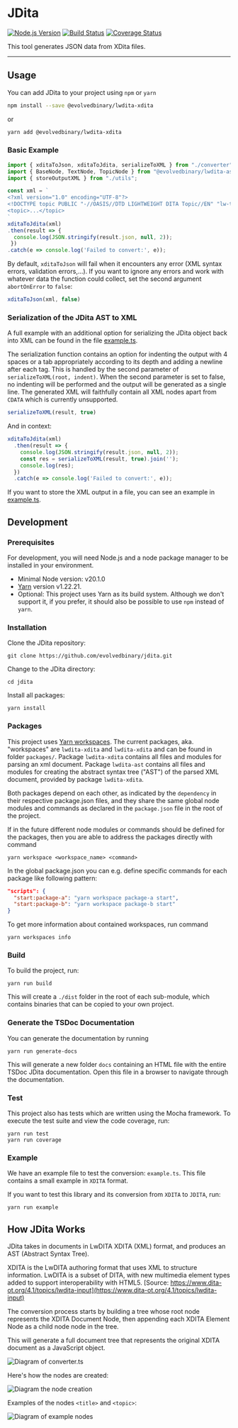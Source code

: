 # JDita

[![Node.js Version](https://img.shields.io/node/v-lts/jdita)](https://nodejs.org)
[![Build Status](https://circleci.com/gh/evolvedbinary/jdita.svg?style=svg)](https://circleci.com/gh/evolvedbinary/jdita)
[![Coverage Status](https://coveralls.io/repos/github/evolvedbinary/jdita/badge.svg?branch=main)](https://coveralls.io/github/evolvedbinary/jdita?branch=main)

This tool generates JSON data from XDita files.

---

## Usage

You can add JDita to your project using `npm` or `yarn`

```bash
npm install --save @evolvedbinary/lwdita-xdita
```

or

```bash
yarn add @evolvedbinary/lwdita-xdita
```

### Basic Example

```javascript
import { xditaToJson, xditaToJdita, serializeToXML } from "./converter";
import { BaseNode, TextNode, TopicNode } from "@evolvedbinary/lwdita-ast/nodes";
import { storeOutputXML } from "./utils";

const xml = `
<?xml version="1.0" encoding="UTF-8"?>
<!DOCTYPE topic PUBLIC "-//OASIS//DTD LIGHTWEIGHT DITA Topic//EN" "lw-topic.dtd">
<topic>...</topic>
`
xditaToJdita(xml)
.then(result => {
  console.log(JSON.stringify(result.json, null, 2));
 })
.catch(e => console.log('Failed to convert:', e));
```

By default, `xditaToJson` will fail when it encounters any error (XML syntax errors, validation errors,...).
If you want to ignore any errors and work with whatever data the function could collect, set the second argument `abortOnError` to `false`:

```javascript
xditaToJson(xml, false)
```

### Serialization of the JDita AST to XML

A full example with an additional option for serializing the JDita object back into XML can be found in the file [example.ts](packages/lwdita-xdita/example.ts).

The serialization function contains an option for indenting the output with 4 spaces or a tab appropriately according to its depth and adding a newline after each tag.
This is handled by the second parameter of `serializeToXML(root, indent)`.
When the second parameter is set to false, no indenting will be performed and the output will be generated as a single line.
The generated XML will faithfully contain all XML nodes apart from `CDATA` which is currently unsupported.

```javascript
serializeToXML(result, true)
```

And in context:

```javascript
xditaToJdita(xml)
  .then(result => {
    console.log(JSON.stringify(result.json, null, 2));
    const res = serializeToXML(result, true).join('');
    console.log(res);
  })
  .catch(e => console.log('Failed to convert:', e));
```

If you want to store the XML output in a file, you can see an example in [example.ts](packages/lwdita-xdita/example.ts).

## Development

### Prerequisites

For development, you will need Node.js and a node package manager to be installed in your environment.

* Minimal Node version: v20.1.0
* [Yarn](https://classic.yarnpkg.com/) version v1.22.21.
* Optional: This project uses Yarn as its build system. Although we don't support it, if you prefer, it should also be possible to use `npm` instead of `yarn`.

### Installation

Clone the JDita repository:

```shell
git clone https://github.com/evolvedbinary/jdita.git
```

Change to the JDita directory:

```shell
cd jdita
```

Install all packages:

```shell
yarn install
```

### Packages

This project uses [Yarn workspaces](https://classic.yarnpkg.com/en/docs/workspaces).
The current packages, aka. "workspaces" are `lwdita-xdita` and `lwdita-xdita` and can be found in folder `packages/`.
Package `lwdita-xdita` contains all files and modules for parsing an xml document.
Package `lwdita-ast` contains all files and modules for creating the abstract syntax tree ("AST") of the parsed XML document, provided by package `lwdita-xdita`.

Both packages depend on each other, as indicated by the `dependency` in their respective package.json files, and they share the same global node modules and commands as declared in the `package.json` file in the root of the project.

If in the future different node modules or commands should be defined for the packages, then you are able to address the packages directly with command

```shell
yarn workspace <workspace_name> <command>
```

In the global package.json you can e.g. define specific commands for each package like following pattern:

```json
"scripts": {
  "start:package-a": "yarn workspace package-a start",
  "start:package-b": "yarn workspace package-b start"
}
```

To get more information about contained workspaces, run command

```shell
yarn workspaces info
```

### Build

To build the project, run:

```shell
yarn run build
```

This will create a `./dist` folder in the root of each sub-module, which contains binaries that can be copied to your own project.

### Generate the TSDoc Documentation

You can generate the documentation by running

```shell
yarn run generate-docs
```

This will generate a new folder `docs` containing an HTML file with the entire TSDoc JDita documentation.
Open this file in a browser to navigate through the documentation.

### Test

This project also has tests which are written using the Mocha framework.
To execute the test suite and view the code coverage, run:

```shell
yarn run test
yarn run coverage
```

### Example

We have an example file to test the conversion: `example.ts`.
This file contains a small example in `XDITA` format.

If you want to test this library and its conversion from `XDITA` to `JDITA`, run:

```shell
yarn run example
```

## How JDita Works

JDita takes in documents in LwDITA XDITA (XML) format, and produces an AST (Abstract Syntax Tree).

XDITA is the LwDITA authoring format that uses XML to structure information. LwDITA is a subset of DITA, with new multimedia element types added to support interoperability with HTML5.
[Source: https://www.dita-ot.org/4.1/topics/lwdita-input](https://www.dita-ot.org/4.1/topics/lwdita-input)

The conversion process starts by building a tree whose root node represents the XDITA Document Node, then appending each XDITA Element Node as a child node node in the tree.

This will generate a full document tree that represents the original XDITA document as a JavaScript object.

![Diagram of converter.ts](diagrams/jdita-diagram-conversion.svg "Diagram of converter.ts")

Here's how the nodes are created:

![Diagram the node creation](diagrams/jdita-diagram-node-creation.svg "Diagram the node creation")

Examples of the nodes `<title>` and `<topic>`:

![Diagram of example nodes](diagrams/jdita-diagram-nodes.svg "Diagram of example nodes")
